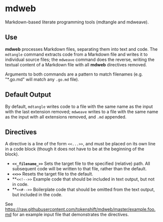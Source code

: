 # mdweb

Markdown-based literate programming tools (mdtangle and mdweave).

## Use

**mdweb** processes Markdown files, separating them into text and code. The
`mdtangle` command extracts code from a Markdown file and writes it to
individual source files; the `mdweave` command does the reverse, writing the
textual content of a Markdown file with all **mdweb** directives removed.

Arguments to both commands are a pattern to match filenames (e.g. "*.go.md"
will match any `.go.md` file).

## Default Output

By default, `mdtangle` writes code to a file with the same name as the input
with the last extension removed; `mdweave` writes to a file with the same name
as the input with all extensions removed, and `.md` appended.

## Directives

A directive is a line of the form `<<...>>`, and must be placed on its own line
in a code block (though it does not have to be at the beginning of the block).

* **`<<_filename_>>`**
  Sets the target file to the specified (relative) path. All subsequent code
  will be written to that file, rather than the default.
* **`<<>>`**
  Resets the target file to the default.
* **`<<!-->>`
  Example code that should be included in text output, but not in code.
* **`<<#-->>`
  Boilerplate code that should be omitted from the text output, but included in
  the code.

See https://raw.githubusercontent.com/tokenshift/mdweb/master/example.foo.md
for an example input file that demonstrates the directives.
